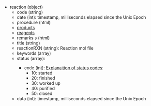 - reaction (object)
  - code (string)
  - date (int): timestamp, milliseconds elapsed since the Unix Epoch
  - procedure (html)
  - [products](./products)
  - [reagents](./reagents)
  - remarks s (html)
  - title (string)
  - reactionRXN (string): Reaction mol file
  - keywords (array<object>)
  - status (array<object>):
    - code (int): [Explanaition of status codes](https://github.com/cheminfo-js/visualizer-helper/blob/master/eln/reaction/color.js):
      - 10: started
      - 20: finished
      - 30: worked up
      - 40: purified
      - 50: closed
  - data (int): timestamp, milliseconds elapsed since the Unix Epoch
